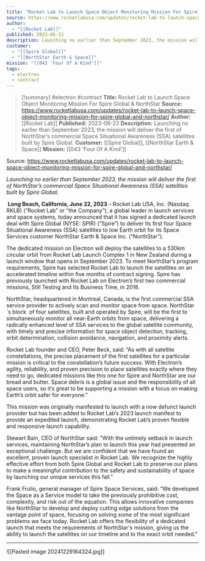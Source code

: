 ```yaml
---
title: "Rocket Lab to Launch Space Object Monitoring Mission For Spire Global & NorthStar "
source: https://www.rocketlabusa.com/updates/rocket-lab-to-launch-space-object-monitoring-mission-for-spire-global-and-northstar/
author:
  - "[[Rocket Lab]]"
published: 2023-06-22
description: Launching no earlier than September 2023, the mission will deliver the first of NorthStar’s commercial Space Situational Awareness (SSA) satellites built by Spire Global.
customer:
  - "[[Spire Global]]"
  - "[[NorthStar Earth & Space]]"
mission: "[[043 'Four Of A Kind']]"
tags:
  - electron
  - contract
---
```

>[!summary]
#electron #contract
**Title:** Rocket Lab to Launch Space Object Monitoring Mission For Spire Global & NorthStar 
**Source:** https://www.rocketlabusa.com/updates/rocket-lab-to-launch-space-object-monitoring-mission-for-spire-global-and-northstar/
**Author:** [[Rocket Lab]]
**Published:** 2023-06-22
**Description:** Launching no earlier than September 2023, the mission will deliver the first of NorthStar’s commercial Space Situational Awareness (SSA) satellites built by Spire Global.
**Customer:** [[Spire Global]], [[NorthStar Earth & Space]]
**Mission:** [[043 'Four Of A Kind']]

Source: https://www.rocketlabusa.com/updates/rocket-lab-to-launch-space-object-monitoring-mission-for-spire-global-and-northstar/

*Launching no earlier than September 2023, the mission will deliver the first of NorthStar’s commercial Space Situational Awareness (SSA) satellites built by Spire Global.*

 **Long Beach, California, June 22, 2023** – Rocket Lab USA, Inc. (Nasdaq: RKLB) (“Rocket Lab” or “the Company”), a global leader in launch services and space systems, today announced that it has signed a dedicated launch deal with Spire Global (NYSE: SPIR) (“Spire”) to deliver its first four Space Situational Awareness (SSA) satellites to low Earth orbit for its Space Services customer NorthStar Earth & Space Inc. (“NorthStar”).

The dedicated mission on Electron will deploy the satellites to a 530km circular orbit from Rocket Lab Launch Complex 1 in New Zealand during a launch window that opens in September 2023. To meet NorthStar’s program requirements, Spire has selected Rocket Lab to launch the satellites on an accelerated timeline within five months of contract signing. Spire has previously launched with Rocket Lab on Electron’s first two commercial missions, Still Testing and Its Business Time, in 2018. 

NorthStar, headquartered in Montreal, Canada, is the first commercial SSA service provider to actively scan and monitor space from space. NorthStar´s block  of four satellites, built and operated by Spire, will be the first to simultaneously monitor all near-Earth orbits from space, delivering a radically enhanced level of SSA services to the global satellite community, with timely and precise information for space object detection, tracking, orbit determination, collision avoidance, navigation, and proximity alerts.   

Rocket Lab founder and CEO, Peter Beck, said: “As with all satellite constellations, the precise placement of the first satellites for a particular mission is critical to the constellation’s future success. With Electron’s agility, reliability, and proven precision to place satellites exactly where they need to go, dedicated missions like this one for Spire and NorthStar are our bread and butter. Space debris is a global issue and the responsibility of all space users, so it’s great to be supporting a mission with a focus on making Earth’s orbit safer for everyone.”  

This mission was originally manifested to launch with a now defunct launch provider but has been added to Rocket Lab’s 2023 launch manifest to provide an expedited launch, demonstrating Rocket Lab’s proven flexible and responsive launch capability.

Stewart Bain, CEO of NorthStar said: "With the untimely setback in launch services, maintaining NorthStar’s plan to launch this year had presented an exceptional challenge. But we are confident that we have found an excellent, proven launch specialist in Rocket Lab. We recognize the highly effective effort from both Spire Global and Rocket Lab to preserve our plans to make a meaningful contribution to the safety and sustainability of space by launching our unique services this fall.” 

Frank Frulio, general manager of Spire Space Services, said: “We developed the Space as a Service model to take the previously prohibitive cost, complexity, and risk out of the equation. This allows innovative companies like NorthStar to develop and deploy cutting edge solutions from the vantage point of space, focusing on solving some of the most significant problems we face today. Rocket Lab offers the flexibility of a dedicated launch that meets the requirements of NorthStar's mission, giving us the ability to launch the satellites on our timeline and to the exact orbit needed.”

---

![[Pasted image 20241229164324.jpg]]